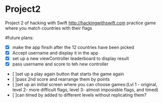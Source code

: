 # Project2
Project 2 of hacking with Swift http://hackingwithswift.com
practice game where you match countries with their flags 

#future plans: 
- [x] make the app finsih after the 12 countries have been picked 
- [x] Accept username and display it in the app
- [x] set up a new viewController leaderboard to display result 
- [x] pass username and score to teh new controller 
- [ ]set up a play again button that starts the game again 
- [ ]pass 2nd score and rearrange them by points 
- [ ]set up an initial screen where you can choose games:(Lvl 1 - original, level 2- more difficult flags, level 3- almost imposisble flags, and timed)
- [ ]can timed by added to different levels without replicating them? 
